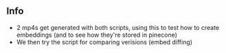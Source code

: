 ## Info

- 2 mp4s get generated with both scripts, using this to test how to create embeddings (and to see how they're stored in pinecone)
- We then try the script for comparing verisions (embed diffing)